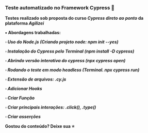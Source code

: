 ### Teste automatizado no Framework Cypress 🤖

**Testes realizado sob proposta do curso _Cypress direto ao ponto_ da plataforma _Agilizei_**

**▪️ Abordagens trabalhadas:**


**_▫️ Uso do Node.js (Criando projeto node: npm init --yes)_**

**_▫️ Instalação do Cypress pelo Terminal (npm install -D cypress)_**

**_▫️ Abrindo versão interativa do cypress (npx cypress open)_**

**_▫️ Rodando o teste em modo headless (Terminal. npx cypress run)_**

**_▫️ Extensão de arquivos: .cy.js_**

**_▫️ Adicionar Hooks_**

**_▫️ Criar Função_**

**_▫️ Criar principais interações: .click(), .type()_**

**_▫️ Criar asserções_**

 **Gostou do conteúdo? Deixe sua ⭐️**
 
 
